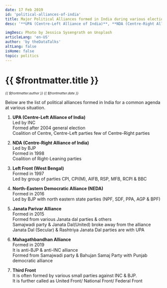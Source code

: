 ```yaml
---
date: 17 Feb 2019
id: 'political-alliances-of-india'
title: Major Political Alliances formed in India during various elections after independence until 2019
desc: '**UPA (Centre-Left Alliance of India)**, **NDA (Centre-Right Alliance of India)**, **Left Front (West Bengal)**, **North-Eastern Democratic Alliance (NEDA)**, **Janata Parivar Alliance**, **Mahagathbandhan Alliance**, **Third Front**'

imgDesc: Photo by Jessica Sysengrath on Unsplash
articleLang: 'en-US'
author: 'by theDataTalks'
altLang: false
isHome: false
topic: politics
---
```


# {{ $frontmatter.title }}
<i style="font-size: 0.75em;"> {{ $frontmatter.author }} {{ $frontmatter.date }} </i>

Below are the list of political alliances formed in India for a common agenda at various situation.

1. **UPA (Centre-Left Alliance of India)**  
Led by INC  
Formed after 2004 general election  
Coalition of Centre, Centre-Left parties few of Centre-Right parties

2. **NDA (Centre-Right Alliance of India)**  
Led by BJP  
Formed in 1998  
Coalition of Right-Leaning parties

3. **Left Front (West Bengal)**  
Formed in 1997  
Led by group of parties CPI, CPI(M), AIFB, RSP, MFB, RCPI & BBC

4. **North-Eastern Democratic Alliance (NEDA)**  
Formed in 2016  
Led by BJP with north eastern state parties (NPF, SDF, PPA, AGP & BPF)

5. **Janata Parivar Alliance**  
Formed in 2015  
Formed from various Janata dal parties & others  
Samajwadi party & Janata Dal(United) broke away from the alliance
Janata Dal (Secular) & Rashtriya Janata Dal parties are with UPA

6. **Mahagathbandhan Alliance**  
Formed in 2019  
It is anti-BJP & anti-INC alliance  
Formed from Samajwadi party & Bahujan Samaj Party with Punjab democratic alliance  

7. **Third Front**  
It is often formed by various small parties against INC & BJP.  
It is further called as United Front/ National Front/ Federal Front

<style>

</style>